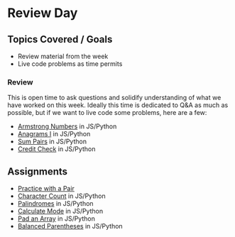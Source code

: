 # Review Day

## Topics Covered / Goals

- Review material from the week
- Live code problems as time permits

### Review

This is open time to ask questions and solidify understanding of what we have worked on this week. Ideally this time is dedicated to Q&A as much as possible, but if we want to live code some problems, here are a few:

- [Armstrong Numbers](https://classroom.google.com/c/NjEyMzM5MTczMDQ4?cjc=vunqfsg) in JS/Python
- [Anagrams I](https://classroom.google.com/c/NjEyMzM5MTczMDQ4?cjc=vunqfsg) in JS/Python
- [Sum Pairs](https://classroom.google.com/c/NjEyMzM5MTczMDQ4?cjc=vunqfsg) in JS/Python
- [Credit Check](https://classroom.google.com/c/NjEyMzM5MTczMDQ4?cjc=vunqfsg) in JS/Python

## Assignments

- [Practice with a Pair](https://classroom.google.com/c/NjEyMzM5MTczMDQ4?cjc=vunqfsg)
- [Character Count](https://classroom.google.com/c/NjEyMzM5MTczMDQ4?cjc=vunqfsg) in JS/Python
- [Palindromes](https://classroom.google.com/c/NjEyMzM5MTczMDQ4?cjc=vunqfsg) in JS/Python
- [Calculate Mode](https://classroom.google.com/c/NjEyMzM5MTczMDQ4?cjc=vunqfsg) in JS/Python
- [Pad an Array](https://classroom.google.com/c/NjEyMzM5MTczMDQ4?cjc=vunqfsg) in JS/Python
- [Balanced Parentheses](https://classroom.google.com/c/NjEyMzM5MTczMDQ4?cjc=vunqfsg) in JS/Python
